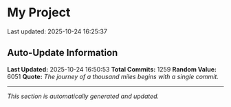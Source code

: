 # My Project


Last updated: 2025-10-24 16:25:37


















































































































































































































































































































































































































































































































































































































































































































































































































































































































































































































































































































































































































































































































































































































































































































































































































































































































## Auto-Update Information

**Last Updated:** 2025-10-24 16:50:53
**Total Commits:** 1259
**Random Value:** 6051
**Quote:** _The journey of a thousand miles begins with a single commit._

---
_This section is automatically generated and updated._